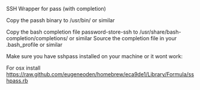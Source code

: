 SSH Wrapper for pass (with completion)

Copy the passh binary to /usr/bin/ or similar 

Copy the bash completion file password-store-ssh to /usr/share/bash-completion/completions/ or similar
Source the completion file in your .bash_profile or similar

Make sure you have sshpass installed on your machine or it wont work:

For osx install https://raw.github.com/eugeneoden/homebrew/eca9de1/Library/Formula/sshpass.rb
